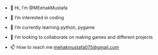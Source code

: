 - 👋 Hi, I’m @MEehakMustafa
- 👀 I’m interested in coding 
- 🌱 I’m currently learning python, pygame 


- 💞️ I’m looking to collaborate on making games and different projects
- 📫 How to reach me mehakmustafa075@gmail.com

<!---
MEehakMustafa/MEehakMustafa is a ✨ special ✨ repository because its `README.md` (this file) appears on your GitHub profile.
You can click the Preview link to take a look at your changes.
--->
